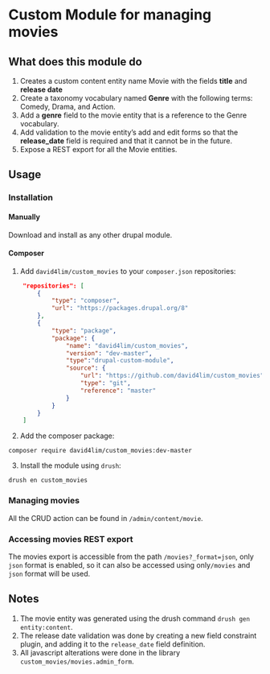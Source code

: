 # Custom Module for managing movies

## What does this module do

1. Creates a custom content entity name Movie with the fields **title** and **release date**
2. Create a taxonomy vocabulary named **Genre** with the following terms: Comedy, Drama, and Action.
3. Add a **genre** field to the movie entity that is a reference to the Genre vocabulary.
4. Add validation to the movie entity’s add and edit forms so that the **release_date** field is required and that it cannot be in the future.
5. Expose a REST export for all the Movie entities.

## Usage

### Installation

#### Manually
Download and install as any other drupal module.

#### Composer
1. Add `david4lim/custom_movies` to your `composer.json` repositories:
```json
    "repositories": [
        {
            "type": "composer",
            "url": "https://packages.drupal.org/8"
        },
        {
            "type": "package",
            "package": {
                "name": "david4lim/custom_movies",
                "version": "dev-master",
                "type":"drupal-custom-module",
                "source": {
                    "url": "https://github.com/david4lim/custom_movies",
                    "type": "git",
                    "reference": "master"
                }
            }
        }
    ]
```
2. Add the composer package:
```shell
composer require david4lim/custom_movies:dev-master
```
3. Install the module using `drush`:
```shell
drush en custom_movies
```

### Managing movies
All the CRUD action can be found in `/admin/content/movie`.

### Accessing movies REST export
The movies export is accessible from the path `/movies?_format=json`, only `json` format is enabled, so it can also be accessed using only`/movies` and `json` format will be used.

## Notes
1. The movie entity was generated using the drush command `drush gen entity:content`.
2. The release date validation was done by creating a new field constraint plugin, and adding it to the `release_date` field definition.
3. All javascript alterations were done in the library `custom_movies/movies.admin_form`.
